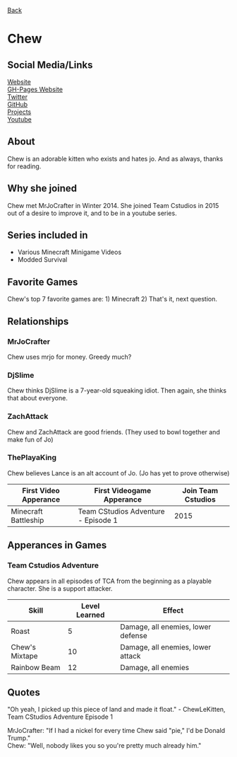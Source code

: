 [Back](javascript:history.back())

# Chew

## Social Media/Links

[Website](https://chew.pw)<br>
[GH-Pages Website](http://chew.pro)<br>
[Twitter](http://twitter.com/ChewCraft)<br>
[GitHub](http://github.com/Chewsterchew)<br>
[Projects](http://chew.pw/projects)<br>
[Youtube](http://youtube.com/chewsterchew)<br>

## About

Chew is an adorable kitten who exists and hates jo. And as always, thanks for reading.

## Why she joined

Chew met MrJoCrafter in Winter 2014\. She joined Team Cstudios in 2015 out of a desire to improve it, and to be in a youtube series.

## Series included in

- Various Minecraft Minigame Videos
- Modded Survival

## Favorite Games

Chew's top 7 favorite games are: 1) Minecraft 2) That's it, next question.

## Relationships

### MrJoCrafter

Chew uses mrjo for money. Greedy much?

### DjSlime

Chew thinks DjSlime is a 7-year-old squeaking idiot. Then again, she thinks that about everyone.

### ZachAttack

Chew and ZachAttack are good friends. (They used to bowl together and make fun of Jo)

### ThePlayaKing

Chew believes Lance is an alt account of Jo. (Jo has yet to prove otherwise)

First Video Apperance | First Videogame Apperance           | Join Team Cstudios
--------------------- | ----------------------------------- | ------------------
Minecraft Battleship  | Team CStudios Adventure - Episode 1 | 2015

## Apperances in Games

### Team Cstudios Adventure

Chew appears in all episodes of TCA from the beginning as a playable character. She is a support attacker.

Skill          | Level Learned | Effect
-------------- | ------------- | ----------------------------------
Roast          | 5             | Damage, all enemies, lower defense
Chew's Mixtape | 10            | Damage, all enemies, lower attack
Rainbow Beam   | 12            | Damage, all enemies

## Quotes

"Oh yeah, I picked up this piece of land and made it float." - ChewLeKitten, Team CStudios Adventure Episode 1

MrJoCrafter: "If I had a nickel for every time Chew said "pie," I'd be Donald Trump."<br>
Chew: "Well, nobody likes you so you're pretty much already him."
